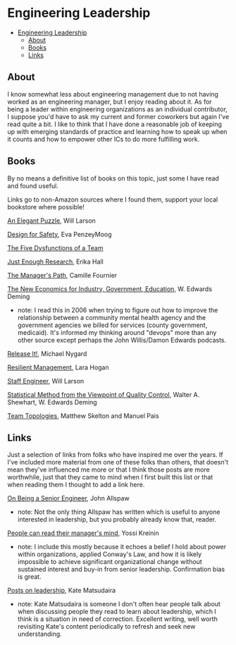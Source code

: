 # Engineering Leadership

<!--ts-->
* [Engineering Leadership](engineering-leadership.md#engineering-leadership)
   * [About](engineering-leadership.md#about)
   * [Books](engineering-leadership.md#books)
   * [Links](engineering-leadership.md#links)

<!-- Added by: runner, at: Thu Nov 18 19:16:33 UTC 2021 -->

<!--te-->

## About

I know somewhat less about engineering management due to not having worked as an engineering manager, but I enjoy reading about it. As for being a leader within engineering organizations as an individual contributor, I suppose you'd have to ask my current and former coworkers but again I've read quite a bit. I like to think that I have done a reasonable job of keeping up with emerging standards of practice and learning how to speak up when it counts and how to empower other ICs to do more fulfilling work.

## Books

By no means a definitive list of books on this topic, just some I have read and found useful.

Links go to non-Amazon sources where I found them, support your local bookstore where possible!

[An Elegant Puzzle](https://lethain.com/elegant-puzzle/), Will Larson

[Design for Safety](https://abookapart.com/products/design-for-safety), Eva PenzeyMoog

[The Five Dysfunctions of a Team](https://www.tablegroup.com/product/dysfunctions/)

[Just Enough Research](https://abookapart.com/products/just-enough-research), Erika Hall

[The Manager's Path](https://smile.amazon.com/Managers-Path-Leaders-Navigating-Growth-ebook/dp/B06XP3GJ7F/), Camille Fournier

[The New Economics for Industry, Government, Education](https://deming.org/store/), W. Edwards Deming
- note: I read this in 2006 when trying to figure out how to improve the relationship between a community mental health agency and the government agencies we billed for services (county government, medicaid). It's informed my thinking around "devops" more than any other source except perhaps the John Willis/Damon Edwards podcasts.

[Release It!](https://pragprog.com/titles/mnee2/release-it-second-edition/), Michael Nygard

[Resilient Management](https://resilient-management.com/), Lara Hogan

[Staff Engineer](https://staffeng.com), Will Larson

[Statistical Method from the Viewpoint of Quality Control](https://smile.amazon.com/gp/product/B00A735MMG/), Walter A. Shewhart, W. Edwards Deming

[Team Topologies](https://teamtopologies.com/), Matthew Skelton and Manuel Pais

## Links

Just a selection of links from folks who have inspired me over the years. If I've included more material from one of these folks than others, that doesn't mean they've influenced me more or that I think those posts are more worthwhile, just that they came to mind when I first built this list or that when reading them I thought to add a link here. 

[On Being a Senior Engineer](https://www.kitchensoap.com/2012/10/25/on-being-a-senior-engineer/), John Allspaw
- note: Not the only thing Allspaw has written which is useful to anyone interested in leadership, but you probably already know that, reader.

[People can read their manager's mind](http://yosefk.com/blog/people-can-read-their-managers-mind.html), Yossi Kreinin
- note: I include this mostly because it echoes a belief I hold about power within organizations, applied Conway's Law, and how it is likely impossible to achieve significant organizational change without sustained interest and buy-in from senior leadership. Confirmation bias is great.

[Posts on leadership](https://katemats.com/leadership/), Kate Matsudaira
- note: Kate Matsudaira is someone I don't often hear people talk about when discussing people they read to learn about leadership, which I think is a situation in need of correction. Excellent writing, well worth revisiting Kate's content periodically to refresh and seek new understanding.
